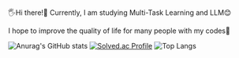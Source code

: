 🖐️Hi there!🚀
Currently, I am studying Multi-Task Learning and LLM😊

I hope to improve the quality of life for many people with my codes🫡

![Anurag's GitHub stats](https://github-readme-stats.vercel.app/api?username=flowersun99&show_icons=true&theme=radical)     [![Solved.ac Profile](http://mazassumnida.wtf/api/generate_badge?boj=jean8291)](https://solved.ac/jean8291) 
![Top Langs](https://github-readme-stats.vercel.app/api/top-langs/?username=flowersun99&layout=compact&theme=nord)
